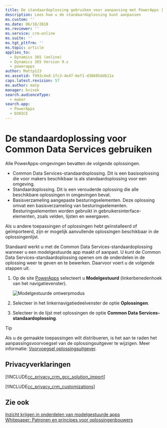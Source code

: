 ```yaml
---
title: De standaardoplossing gebruiken voor aanpassing met PowerApps | MicrosoftDocs
description: Lees hoe u de standaardoplossing kunt aanpassen
ms.custom: ''
ms.date: 06/18/2018
ms.reviewer: ''
ms.service: crm-online
ms.suite: ''
ms.tgt_pltfrm: ''
ms.topic: article
applies_to:
  - Dynamics 365 (online)
  - Dynamics 365 Version 9.x
  - powerapps
author: Mattp123
ms.assetid: f993c4ed-1fc3-4e47-bef1-d38695ddb11a
caps.latest.revision: 57
ms.author: matp
manager: kvivek
search.audienceType:
  - maker
search.app:
  - PowerApps
  - D365CE
---
```


# <a name="use-the-common-data-services-default-solution"></a>De standaardoplossing voor Common Data Services gebruiken  

Alle PowerApps-omgevingen bevatten de volgende oplossingen.
-   Common Data Services-standaardoplossing. Dit is een basisoplossing die voor makers beschikbaar is als standaardoplossing voor een omgeving.
-   Standaardoplossing. Dit is een verouderde oplossing die alle beschikbare oplossingen in omgevingen bevat. 
-   Basisverzameling aangepaste besturingselementen. Deze oplossing omvat een basisverzameling van besturingselementen. Besturingselementen worden gebruikt in gebruikersinterface-elementen, zoals velden, lijsten en weergaven. 

Als u andere toepassingen of oplossingen hebt geïnstalleerd of geïmporteerd, zijn er mogelijk aanvullende oplossingen beschikbaar in de oplossingenlijst.  

Standaard werkt u met de Common Data Services-standaardoplossing wanneer u een modelgestuurde app maakt of aanpast. U kunt de Common Data Services-standaardoplossing openen om de onderdelen in de oplossing weer te geven en te bewerken. Daarvoor voert u de volgende stappen uit.
 
1.  Op de site [PowerApps](https://web.powerapps.com/?utm_source=padocs&utm_medium=linkinadoc&utm_campaign=referralsfromdoc) selecteert u **Modelgestuurd** (linkerbenedenhoek van het navigatievenster).  

    ![Modelgestuurde ontwerpmodus](../model-driven-apps/media/model-driven-switch.png)

2. Selecteer in het linkernavigatiedeelvenster de optie **Oplossingen**.
3. Selecteer in de lijst met oplossingen de optie **Common Data Services-standaardoplossing**.
  
> [!TIP]
>  Als u de gemaakte toepassingen wilt distribueren, is het aan te raden het aanpassingsvoorvoegsel van de oplossingsuitgever te wijzigen. Meer informatie: [Voorvoegsel oplossingsuitgever](change-solution-publisher-prefix.md).  
  
<a name="BKMK_PrivacyNotice"></a>   

## <a name="privacy-notices"></a>Privacyverklaringen  
 [!INCLUDE[cc_privacy_crm_gcc_solution_import](../../includes/cc-privacy-crm-gcc-solution-import.md)]  
  
 [!INCLUDE[cc_privacy_crm_customizations](../../includes/cc-privacy-crm-customizations.md)]  
  
## <a name="see-also"></a>Zie ook  
[Inzicht krijgen in onderdelen van modelgestuurde apps](../model-driven-apps/model-driven-app-components.md)
 <br/>
 [Whitepaper: Patronen en principes voor oplossingenbouwers](http://go.microsoft.com/fwlink/p/?LinkID=533946)
